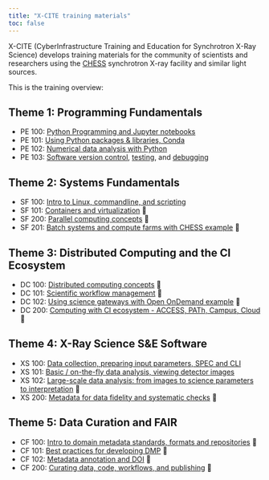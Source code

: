 ```yaml
---
title: "X-CITE training materials"
toc: false
---
```


X-CITE (CyberInfrastructure Training and Education for Synchrotron
X-Ray Science) develops training materials for the community of
scientists and researchers using the [CHESS] synchrotron X-ray
facility and similar light sources.

This is the training overview:

## Theme 1: Programming Fundamentals

- PE 100: [Python Programming and Jupyter notebooks][pe100]
- PE 101: [Using Python packages & libraries, Conda][pe101]
- PE 102: [Numerical data analysis with Python][pe102]
- PE 103: [Software version control][pe103-vcs],
  [testing][pe103-testing], and [debugging][pe103-debugging] 

## Theme 2: Systems Fundamentals

- SF 100: [Intro to Linux, commandline, and scripting][sf100]
- SF 101: [Containers and virtualization][sf101] 🚧
- SF 200: [Parallel computing concepts][sf200] 🚧 
- SF 201: [Batch systems and compute farms with CHESS example][sf201] 🚧

## Theme 3: Distributed Computing and the CI Ecosystem

- DC 100: [Distributed computing concepts][dc100] 🚧
- DC 101: [Scientific workflow management][dc101] 🚧
- DC 102: [Using science gateways with Open OnDemand example][dc102] 🚧
- DC 200: [Computing with CI ecosystem - ACCESS, PATh, Campus,
  Cloud][dc200] 🚧

## Theme 4: X-Ray Science S&E Software

- XS 100: [Data collection, preparing input parameters, SPEC and
  CLI][xs100]
- XS 101: [Basic / on-the-fly data analysis, viewing detector images][xs101]
- XS 102: [Large-scale data analysis: from images to science
  parameters to interpretation][xs102] 🚧
- XS 200: [Metadata for data fidelity and systematic checks][xs200]  🚧

## Theme 5: Data Curation and FAIR

- CF 100: [Intro to domain metadata standards, formats and repositories][cf100] 🚧
- CF 101: [Best practices for developing DMP][cf101] 🚧
- CF 102: [Metadata annotation and DOI][cf102] 🚧
- CF 200: [Curating data, code, workflows, and publishing][cf200] 🚧

<!-- References -->

[CHESS]: https://www.chess.cornell.edu/

[pe100]: ./theme1/PE100/PE100-01Introduction.ipynb
[pe101]: ./theme1/PE101/index.qmd
[pe102]: ./theme1/PE102/index.qmd
[pe103]: ./theme1/PE103/vcs-testing-debugging.md

[pe103-vcs]: ./theme1/PE103//vcs.qmd
[pe103-testing]: ./theme1/PE103/testing.md
[pe103-debugging]: ./theme1/PE103/debugging.md

[sf100]: ./theme2/SF100/linux-commandline-scripting.md
[sf101]: ./theme2/SF101/containers-and-virtualization.md
[sf200]: ./theme2/SF200/parallel-computing.md
[sf201]: ./theme2/SF201/batch-systems-and-compute-farms.md

[dc100]: ./theme3/DC100/distributed-computing.md
[dc101]: ./theme3/DC101/scientific-workflow-management.md
[dc102]: ./theme3/DC102/using-science-gateways.md
[dc200]: ./theme3/DC200/computing-with-ci-ecosystem.md

[xs100]: ./theme4/XS100/data-collection.md
[xs101]: ./theme4/XS101/data-analysis.md
[xs102]: ./theme4/XS102/large-scale-data-analysis.md
[xs200]: ./theme4/XS200/metadata.md

[cf100]: ./theme5/CF100/domain-metadata-standards.md
[cf101]: ./theme5/CF101/dmp-best-practices.md
[cf102]: ./theme5/CF102/metadata-annotation-and-doi.md
[cf200]: ./theme5/CF200/curating-data.md

